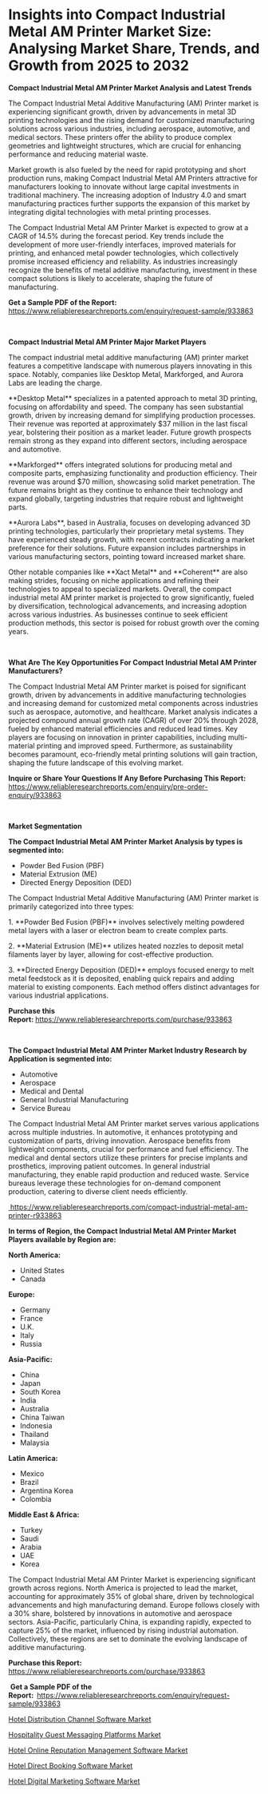 <p><h1>Insights into Compact Industrial Metal AM Printer Market Size: Analysing Market Share, Trends, and Growth from 2025 to 2032</h1></p><p><strong>Compact Industrial Metal AM Printer Market Analysis and Latest Trends</strong></p>
<p><p>The Compact Industrial Metal Additive Manufacturing (AM) Printer market is experiencing significant growth, driven by advancements in metal 3D printing technologies and the rising demand for customized manufacturing solutions across various industries, including aerospace, automotive, and medical sectors. These printers offer the ability to produce complex geometries and lightweight structures, which are crucial for enhancing performance and reducing material waste.</p><p>Market growth is also fueled by the need for rapid prototyping and short production runs, making Compact Industrial Metal AM Printers attractive for manufacturers looking to innovate without large capital investments in traditional machinery. The increasing adoption of Industry 4.0 and smart manufacturing practices further supports the expansion of this market by integrating digital technologies with metal printing processes.</p><p>The Compact Industrial Metal AM Printer Market is expected to grow at a CAGR of 14.5% during the forecast period. Key trends include the development of more user-friendly interfaces, improved materials for printing, and enhanced metal powder technologies, which collectively promise increased efficiency and reliability. As industries increasingly recognize the benefits of metal additive manufacturing, investment in these compact solutions is likely to accelerate, shaping the future of manufacturing.</p></p>
<p><strong>Get a Sample PDF of the Report:&nbsp;</strong> <a href="https://www.reliableresearchreports.com/enquiry/request-sample/933863?utm_campaign=33&utm_medium=2&utm_source=Github&utm_content=ia&utm_term=07032025&utm_id=compact-industrial-metal-am-printer">https://www.reliableresearchreports.com/enquiry/request-sample/933863</a></p>
<p>&nbsp;</p>
<p><strong>Compact Industrial Metal AM Printer Major Market Players</strong></p>
<p><p>The compact industrial metal additive manufacturing (AM) printer market features a competitive landscape with numerous players innovating in this space. Notably, companies like Desktop Metal, Markforged, and Aurora Labs are leading the charge.</p><p>**Desktop Metal** specializes in a patented approach to metal 3D printing, focusing on affordability and speed. The company has seen substantial growth, driven by increasing demand for simplifying production processes. Their revenue was reported at approximately $37 million in the last fiscal year, bolstering their position as a market leader. Future growth prospects remain strong as they expand into different sectors, including aerospace and automotive.</p><p>**Markforged** offers integrated solutions for producing metal and composite parts, emphasizing functionality and production efficiency. Their revenue was around $70 million, showcasing solid market penetration. The future remains bright as they continue to enhance their technology and expand globally, targeting industries that require robust and lightweight parts.</p><p>**Aurora Labs**, based in Australia, focuses on developing advanced 3D printing technologies, particularly their proprietary metal systems. They have experienced steady growth, with recent contracts indicating a market preference for their solutions. Future expansion includes partnerships in various manufacturing sectors, pointing toward increased market share.</p><p>Other notable companies like **Xact Metal** and **Coherent** are also making strides, focusing on niche applications and refining their technologies to appeal to specialized markets. Overall, the compact industrial metal AM printer market is projected to grow significantly, fueled by diversification, technological advancements, and increasing adoption across various industries. As businesses continue to seek efficient production methods, this sector is poised for robust growth over the coming years.</p></p>
<p>&nbsp;</p>
<p><strong>What Are The Key Opportunities For Compact Industrial Metal AM Printer Manufacturers?</strong></p>
<p><p>The Compact Industrial Metal AM Printer market is poised for significant growth, driven by advancements in additive manufacturing technologies and increasing demand for customized metal components across industries such as aerospace, automotive, and healthcare. Market analysis indicates a projected compound annual growth rate (CAGR) of over 20% through 2028, fueled by enhanced material efficiencies and reduced lead times. Key players are focusing on innovation in printer capabilities, including multi-material printing and improved speed. Furthermore, as sustainability becomes paramount, eco-friendly metal printing solutions will gain traction, shaping the future landscape of this evolving market.</p></p>
<p><strong>Inquire or Share Your Questions If Any Before Purchasing This Report:</strong> <a href="https://www.reliableresearchreports.com/enquiry/pre-order-enquiry/933863?utm_campaign=33&utm_medium=2&utm_source=Github&utm_content=ia&utm_term=07032025&utm_id=compact-industrial-metal-am-printer">https://www.reliableresearchreports.com/enquiry/pre-order-enquiry/933863</a></p>
<p>&nbsp;</p>
<p><strong>Market Segmentation</strong></p>
<p><strong>The Compact Industrial Metal AM Printer Market Analysis by types is segmented into:</strong></p>
<p><ul><li>Powder Bed Fusion (PBF)</li><li>Material Extrusion (ME)</li><li>Directed Energy Deposition (DED)</li></ul></p>
<p><p>The Compact Industrial Metal Additive Manufacturing (AM) Printer market is primarily categorized into three types: </p><p>1. **Powder Bed Fusion (PBF)** involves selectively melting powdered metal layers with a laser or electron beam to create complex parts.</p><p>2. **Material Extrusion (ME)** utilizes heated nozzles to deposit metal filaments layer by layer, allowing for cost-effective production.</p><p>3. **Directed Energy Deposition (DED)** employs focused energy to melt metal feedstock as it is deposited, enabling quick repairs and adding material to existing components. Each method offers distinct advantages for various industrial applications.</p></p>
<p><strong>Purchase this Report:&nbsp;</strong><a href="https://www.reliableresearchreports.com/purchase/933863?utm_campaign=33&utm_medium=2&utm_source=Github&utm_content=ia&utm_term=07032025&utm_id=compact-industrial-metal-am-printer">https://www.reliableresearchreports.com/purchase/933863</a></p>
<p>&nbsp;</p>
<p><strong>The Compact Industrial Metal AM Printer Market Industry Research by Application is segmented into:</strong></p>
<p><ul><li>Automotive</li><li>Aerospace</li><li>Medical and Dental</li><li>General Industrial Manufacturing</li><li>Service Bureau</li></ul></p>
<p><p>The Compact Industrial Metal AM Printer market serves various applications across multiple industries. In automotive, it enhances prototyping and customization of parts, driving innovation. Aerospace benefits from lightweight components, crucial for performance and fuel efficiency. The medical and dental sectors utilize these printers for precise implants and prosthetics, improving patient outcomes. In general industrial manufacturing, they enable rapid production and reduced waste. Service bureaus leverage these technologies for on-demand component production, catering to diverse client needs efficiently.</p></p>
<p><a href="https://www.reliableresearchreports.com/compact-industrial-metal-am-printer-r933863?utm_campaign=33&utm_medium=2&utm_source=Github&utm_content=ia&utm_term=07032025&utm_id=compact-industrial-metal-am-printer">&nbsp;https://www.reliableresearchreports.com/compact-industrial-metal-am-printer-r933863</a></p>
<p><strong>In terms of Region, the Compact Industrial Metal AM Printer Market Players available by Region are:</strong></p>
<p>
    <p> <strong> North America: </strong>
        <ul>
            <li>United States</li>
            <li>Canada</li>
        </ul>
        </p> 
    <p> <strong> Europe: </strong>
        <ul>
            <li>Germany</li>
            <li>France</li>
            <li>U.K.</li>
            <li>Italy</li>
            <li>Russia</li>
        </ul>
        </p> 
    <p> <strong> Asia-Pacific: </strong>
        <ul>
            <li>China</li>
            <li>Japan</li>
            <li>South Korea</li>
            <li>India</li>
            <li>Australia</li>
            <li>China Taiwan</li>
            <li>Indonesia</li>
            <li>Thailand</li>
            <li>Malaysia</li>
        </ul>
        </p> 
    <p> <strong> Latin America: </strong>
        <ul>
            <li>Mexico</li>
            <li>Brazil</li>
            <li>Argentina Korea</li>
            <li>Colombia</li>
        </ul>
        </p> 
    <p> <strong> Middle East & Africa: </strong>
        <ul>
            <li>Turkey</li>
            <li>Saudi</li>
            <li>Arabia</li>
            <li>UAE</li>
            <li>Korea</li>
        </ul>
    </p>
    </p>
<p><p>The Compact Industrial Metal AM Printer Market is experiencing significant growth across regions. North America is projected to lead the market, accounting for approximately 35% of global share, driven by technological advancements and high manufacturing demand. Europe follows closely with a 30% share, bolstered by innovations in automotive and aerospace sectors. Asia-Pacific, particularly China, is expanding rapidly, expected to capture 25% of the market, influenced by rising industrial automation. Collectively, these regions are set to dominate the evolving landscape of additive manufacturing.</p></p>
<p><strong>Purchase this Report: </strong><a href="https://www.reliableresearchreports.com/purchase/933863?utm_campaign=33&utm_medium=2&utm_source=Github&utm_content=ia&utm_term=07032025&utm_id=compact-industrial-metal-am-printer">https://www.reliableresearchreports.com/purchase/933863</a></p>
<p>&nbsp;<strong>Get a Sample PDF of the Report:&nbsp;&nbsp;</strong><a href="https://www.reliableresearchreports.com/enquiry/request-sample/933863?utm_campaign=33&utm_medium=2&utm_source=Github&utm_content=ia&utm_term=07032025&utm_id=compact-industrial-metal-am-printer">https://www.reliableresearchreports.com/enquiry/request-sample/933863</a></p>
<p><strong></strong></p>
<p><p><a href="https://github.com/rosalinebhakta48/Market-Research-Report-List-1/blob/main/hotel-distribution-channel-software-market.md?utm_campaign=33&utm_medium=2&utm_source=Github&utm_content=ia&utm_term=07032025&utm_id=compact-industrial-metal-am-printer">Hotel Distribution Channel Software Market</a></p><p><a href="https://github.com/elvutedipela/Market-Research-Report-List-1/blob/main/hospitality-guest-messaging-platforms-market.md?utm_campaign=33&utm_medium=2&utm_source=Github&utm_content=ia&utm_term=07032025&utm_id=compact-industrial-metal-am-printer">Hospitality Guest Messaging Platforms Market</a></p><p><a href="https://github.com/nkbaroga/Market-Research-Report-List-1/blob/main/hotel-online-reputation-management-software-market.md?utm_campaign=33&utm_medium=2&utm_source=Github&utm_content=ia&utm_term=07032025&utm_id=compact-industrial-metal-am-printer">Hotel Online Reputation Management Software Market</a></p><p><a href="https://github.com/hedbomkrahe/Market-Research-Report-List-1/blob/main/hotel-direct-booking-software-market.md?utm_campaign=33&utm_medium=2&utm_source=Github&utm_content=ia&utm_term=07032025&utm_id=compact-industrial-metal-am-printer">Hotel Direct Booking Software Market</a></p><p><a href="https://github.com/lateshab69/Market-Research-Report-List-1/blob/main/hotel-digital-marketing-software-market.md?utm_campaign=33&utm_medium=2&utm_source=Github&utm_content=ia&utm_term=07032025&utm_id=compact-industrial-metal-am-printer">Hotel Digital Marketing Software Market</a></p></p>